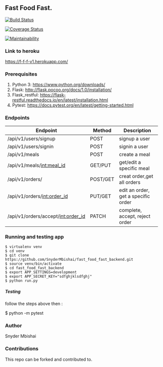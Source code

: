 ## Fast Food Fast.

[![Build Status](https://travis-ci.org/SnyderMbishai/fast_food_fast_backend.svg?branch=develop_v1)](https://travis-ci.org/SnyderMbishai/fast_food_fast_backend)

[![Coverage Status](https://coveralls.io/repos/github/SnyderMbishai/fast_food_fast_backend/badge.svg?branch=ft-add-helpers-160346910)](https://coveralls.io/github/SnyderMbishai/fast_food_fast_backend?branch=ft-add-helpers-160346910)

[![Maintainability](https://api.codeclimate.com/v1/badges/c58e13d5bd032ed9dba9/maintainability)](https://codeclimate.com/github/SnyderMbishai/fast_food_fast_backend/maintainability)

### Link to heroku

https://f-f-f-v1.herokuapp.com/

### Prerequisites

1. Python 3: https://www.python.org/downloads/
2. Flask: http://flask.pocoo.org/docs/1.0/installation/
3. Flask_restful: https://flask-restful.readthedocs.io/en/latest/installation.html
4. Pytest: https://docs.pytest.org/en/latest/getting-started.html

### Endpoints

| Endpoint                             | Method   | Description                         |
| ------------------------------------ | -------- | ----------------------------------- |
| /api/v1/users/signup                 | POST     | signup a user                       |
| /api/v1/users/signin                 | POST     | signin a user                       |
| /api/v1/meals                        | POST     | create a meal                       |
| /api/v1/meals/<int:meal_id>          | GET/PUT  | get/edit a specific meal            |
| /api/v1/orders/                      | POST/GET | creat order,get all orders          |
| /api/v1/orders/<int:order_id>        | PUT/GET  | edit an order, get a specific order |
| /api/v1/orders/accept/<int:order_id> | PATCH    | complete, accept, reject order      |

### Running and testing app

    $ virtualenv venv
    $ cd venv
    $ git clone https://github.com/SnyderMbishai/fast_food_fast_backend.git
    $ source venv/bin/activate
    $ cd fast_food_fast_backend
    $ export APP_SETTINGS=development
    $ export APP_SECRET_KEY="sdfghjklsdfghj"
    $ python run.py

##### Testing

follow the steps above then :

$ python -m pytest

### Author

Snyder Mbishai

### Contributions

This repo can be forked and contributed to.
